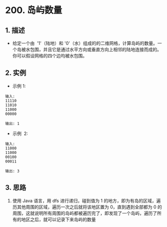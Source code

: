# 200. 岛屿数量

## 1. 描述

- 给定一个由  '1'（陆地）和 '0'（水）组成的的二维网格，计算岛屿的数量。一个岛被水包围，并且它是通过水平方向或垂直方向上相邻的陆地连接而成的。你可以假设网格的四个边均被水包围。

## 2. 实例

- 示例 1:

```shell
输入:
11110
11010
11000
00000

输出: 1
```

- 示例  2:

```shell
输入:
11000
11000
00100
00011

输出: 3
```

## 3. 思路

1. 使用 Java 语言，用 dfs 进行递归，碰到值为 1 的地方，即为有岛的区域，遍历其他周围的区域，遍历一次之后就将该地区置为 0，直到遇到全部都为 0 的周围，这就说明所有周围的岛屿都被遍历完了，即发现了一个岛屿，遍历了所有的地区之后，就可以记录下来岛屿的数量
